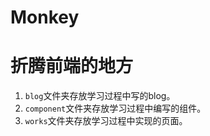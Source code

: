 # Monkey

# 折腾前端的地方

1. `blog`文件夹存放学习过程中写的blog。
2. `component`文件夹存放学习过程中编写的组件。
3. `works`文件夹存放学习过程中实现的页面。



